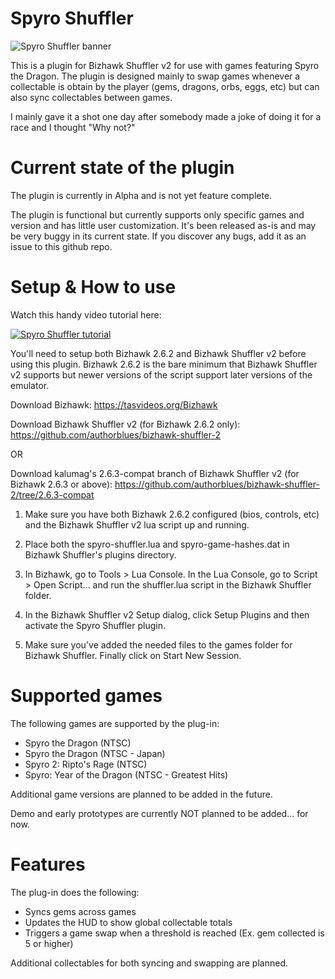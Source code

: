 # Spyro Shuffler

![Spyro Shuffler banner](https://user-images.githubusercontent.com/5056978/183270373-80f8b425-5c13-4e61-b2cc-5f053bf64a9e.jpg)

This is a plugin for Bizhawk Shuffler v2 for use with games featuring Spyro the Dragon.
The plugin is designed mainly to swap games whenever a collectable is obtain by the player (gems, dragons, orbs, eggs, etc) but can also sync collectables between games.

I mainly gave it a shot one day after somebody made a joke of doing it for a race and I thought "Why not?"

# Current state of the plugin

The plugin is currently in Alpha and is not yet feature complete.

The plugin is functional but currently supports only specific games and version and has little user customization. It's been released as-is and may be very buggy in its current state. If you discover any bugs, add it as an issue to this github repo.

# Setup & How to use

Watch this handy video tutorial here:

[![Spyro Shuffler tutorial](https://img.youtube.com/vi/aUmPSJnvCAY/sddefault.jpg)](https://www.youtube.com/watch?v=aUmPSJnvCAY)

You'll need to setup both Bizhawk 2.6.2 and Bizhawk Shuffler v2 before using this plugin. Bizhawk 2.6.2 is the bare minimum that Bizhawk Shuffler v2 supports but newer versions of the script support later versions of the emulator.

Download Bizhawk: https://tasvideos.org/Bizhawk

Download Bizhawk Shuffler v2 (for Bizhawk 2.6.2 only): https://github.com/authorblues/bizhawk-shuffler-2

OR

Download kalumag's 2.6.3-compat branch of Bizhawk Shuffler v2 (for Bizhawk 2.6.3 or above): https://github.com/authorblues/bizhawk-shuffler-2/tree/2.6.3-compat

1. Make sure you have both Bizhawk 2.6.2 configured (bios, controls, etc) and the Bizhawk Shuffler v2 lua script up and running.

2. Place both the spyro-shuffler.lua and spyro-game-hashes.dat in Bizhawk Shuffler's plugins directory.

3. In Bizhawk, go to Tools > Lua Console. In the Lua Console, go to Script > Open Script... and run the shuffler.lua script in the Bizhawk Shuffler folder.

4. In the Bizhawk Shuffler v2 Setup dialog, click Setup Plugins and then activate the Spyro Shuffler plugin.

5. Make sure you've added the needed files to the games folder for Bizhawk Shuffler. Finally click on Start New Session.

# Supported games
The following games are supported by the plug-in:

* Spyro the Dragon (NTSC)
* Spyro the Dragon (NTSC - Japan)
* Spyro 2: Ripto's Rage (NTSC)
* Spyro: Year of the Dragon (NTSC - Greatest Hits)

Additional game versions are planned to be added in the future.

Demo and early prototypes are currently NOT planned to be added... for now.

# Features

The plug-in does the following:

* Syncs gems across games
* Updates the HUD to show global collectable totals
* Triggers a game swap when a threshold is reached (Ex. gem collected is 5 or higher)

Additional collectables for both syncing and swapping are planned.

